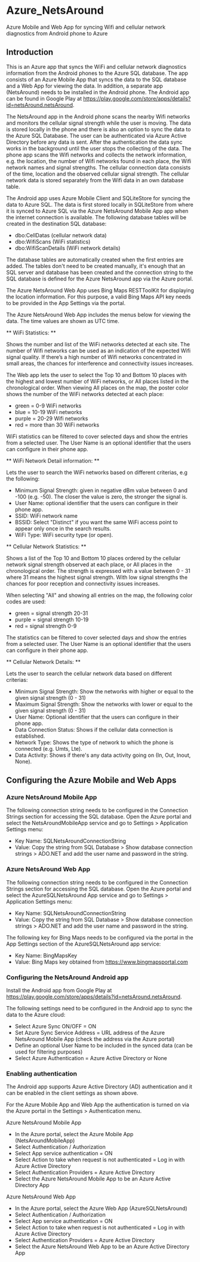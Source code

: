 # Azure_NetsAround

Azure Mobile and Web App for syncing Wifi and cellular network diagnostics from Android phone to Azure

## Introduction

This is an Azure app that syncs the WiFi and cellular network diagnostics information from the Android phones to the Azure SQL database. The app consists of an Azure Mobile App that syncs the data to the SQL database and a Web App for viewing the data. In addition, a separate app (NetsAround) needs to be installed in the Android phone. The Android app can be found in Google Play at https://play.google.com/store/apps/details?id=netsAround.netsAround.

The NetsAround app in the Android phone scans the nearby Wifi networks and monitors the cellular signal strength while the user is moving. The data is stored locally in the phone and there is also an option to sync the data to the Azure SQL Database. The user can be authenticated via Azure Active Directory before any data is sent. After the authentication the data sync works in the background until the user stops the collecting of the data. The phone app scans the Wifi networks and collects the network information, e.g. the location, the number of Wifi networks found in each place, the Wifi network names and signal strengths. The cellular connection data consists of the time, location and the observed cellular signal strength. The cellular network data is stored separately from the Wifi data in an own database table.

The Android app uses Azure Mobile Client and SQLiteStore for syncing the data to Azure SQL. The data is first stored locally in SQLiteStore from where it is synced to Azure SQL via the Azure NetsAround Mobile App app when the internet connection is available. The following database tables will be created in the destination SQL database:
* dbo:CellDatas (cellular network data)
* dbo:WifiScans (WiFi statistics)
* dbo:WifiScanDetails (WiFi network details)

The database tables are automatically created when the first entries are added. The tables don't need to be created manually, it's enough that an SQL server and database has been created and the connection string to the SQL database is defined for the Azure NetsAround app via the Azure portal.

The Azure NetsAround Web App uses Bing Maps RESTToolKit for displaying the location information. For this purpose, a valid Bing Maps API key needs to be provided in the App Settings via the portal.

The Azure NetsAround Web App includes the menus below for viewing the data. The time values are shown as UTC time.

** WiFi Statistics: **

Shows the number and list of the WiFi networks detected at each site. The number of Wifi networks can be used as an indication of the expected Wifi signal quality. If there’s a high number of Wifi networks concentrated in small areas, the chances for interference and connectivity issues increases.

The Web app lets the user to select the Top 10 and Bottom 10 places with the highest and lowest number of WiFi networks, or All places listed in the chronological order. When viewing All places on the map, the poster color shows the number of the WiFi networks detected at each place:
* green = 0-9 WiFi networks
* blue = 10-19 WiFi networks
* purple = 20-29 Wifi networks
* red = more than 30 WiFi networks

WiFi statistics can be filtered to cover selected days and show the entries from a selected user. The User Name is an optional identifier that the users can configure in their phone app.

** WiFi Network Detail information: **

Lets the user to search the WiFi networks based on different criterias, e.g the following:
* Minimum Signal Strength: given in negative dBm value between 0 and -100 (e.g. -50). The closer the value is zero, the stronger the signal is.
* User Name: optional identifier that the users can configure in their phone app.
* SSID: WiFi network name
* BSSID: Select "Distinct" if you want the same WiFi access point to appear only once in the search results.
* WiFi Type: WiFi security type (or open).

** Cellular Network Statistics: **

Shows a list of the Top 10 and Bottom 10 places ordered by the cellular network signal strength observed at each place, or All places in the chronological order. The strength is expressed with a value between 0 - 31 where 31 means the highest signal strength. With low signal strengths the chances for poor reception and connectivity issues increases.

When selecting "All" and showing all entries on the map, the following color codes are used:
* green = signal strength 20-31
* purple = signal strength 10-19
* red = signal strength 0-9

The statistics can be filtered to cover selected days and show the entries from a selected user. The User Name is an optional identifier that the users can configure in their phone app.

** Cellular Network Details: **

Lets the user to search the cellular network data based on different criterias:
* Minimum Signal Strength: Show the networks with higher or equal to the given signal strength (0 - 31)
* Maximum Signal Strength: Show the networks with lower or equal to the given signal strength (0 - 31)
* User Name: Optional identifier that the users can configure in their phone app.
* Data Connection Status: Shows if the cellular data connection is established.
* Network Type: Shows the type of network to which the phone is connected (e.g. Umts, Lte).
* Data Activity: Shows if there's any data activity going on (In, Out, Inout, None).

## Configuring the Azure Mobile and Web Apps

### Azure NetsAround Mobile App

The following connection string needs to be configured in the Connection Strings section for accessing the SQL database. Open the Azure portal and select the NetsAroundMobileApp service and go to Settings > Application Settings menu:
* Key Name: SQLNetsAroundConnectionString
* Value: Copy the string from SQL Database > Show database connection strings > ADO.NET and add the user name and password in the string.

### Azure NetsAround Web App

The following connection string needs to be configured in the Connection Strings section for accessing the SQL database. Open the Azure portal and select the AzureSQLNetsAround App service and go to Settings > Application Settings menu:
* Key Name: SQLNetsAroundConnectionString
* Value: Copy the string from SQL Database > Show database connection strings > ADO.NET and add the user name and password in the string.

The following key for Bing Maps needs to be configured via the portal in the App Settings section of the AzureSQLNetsAround app service:
* Key Name: BingMapsKey
* Value: Bing Maps key obtained from https://www.bingmapsportal.com

### Configuring the NetsAround Android app

Install the Android app from Google Play at https://play.google.com/store/apps/details?id=netsAround.netsAround.

The following settings need to be configured in the Android app to sync the data to the Azure cloud:
* Select Azure Sync ON/OFF = ON
* Set Azure Sync Service Address = URL address of the Azure NetsAround Mobile App (check the address via the Azure portal)
* Define an optional User Name to be included in the synced data (can be used for filtering purposes)
* Select Azure Authentication = Azure Active Directory or None

### Enabling authentication

The Android app supports Azure Active Directory (AD) authentication and it can be enabled in the client settings as shown above.

For the Azure Mobile App and Web App the authentication is turned on via the Azure portal in the Settings > Authentication menu.

Azure NetsAround Mobile App
* In the Azure portal, select the Azure Mobile App (NetsAroundMobileApp)
* Select Authentication / Authorization
* Select App service authentication = ON
* Select Action to take when request is not authenticated = Log in with Azure Active Directory
* Select Authentication Providers = Azure Active Directory
* Select the Azure NetsAround Mobile App to be an Azure Active Directory App

Azure NetsAround Web App
* In the Azure portal, select the Azure Web App (AzureSQLNetsAround)
* Select Authentication / Authorization
* Select App service authentication = ON
* Select Action to take when request is not authenticated = Log in with Azure Active Directory
* Select Authentication Providers = Azure Active Directory
* Select the Azure NetsAround Web App to be an Azure Active Directory App
